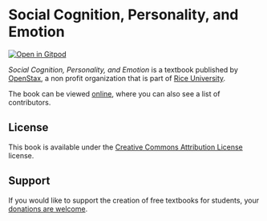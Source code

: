 # Social Cognition, Personality, and Emotion

[![Open in Gitpod](https://gitpod.io/button/open-in-gitpod.svg)](https://gitpod.io/from-referrer/)

_Social Cognition, Personality, and Emotion_ is a textbook published by [OpenStax](https://openstax.org/), a non profit organization that is part of [Rice University](https://www.rice.edu/).

The book can be viewed [online](https://github.com/cnx-user-books/cnxbook-social-cognition-personality-and-emotion/releases/latest), where you can also see a list of contributors.

## License
This book is available under the [Creative Commons Attribution License](./LICENSE) license.

## Support
If you would like to support the creation of free textbooks for students, your [donations are welcome](https://riceconnect.rice.edu/donation/support-openstax-banner).
